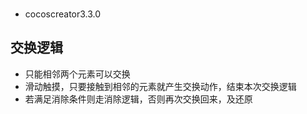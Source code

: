 ### 
- cocoscreator3.3.0
## 交换逻辑
- 只能相邻两个元素可以交换
- 滑动触摸，只要接触到相邻的元素就产生交换动作，结束本次交换逻辑
- 若满足消除条件则走消除逻辑，否则再次交换回来，及还原